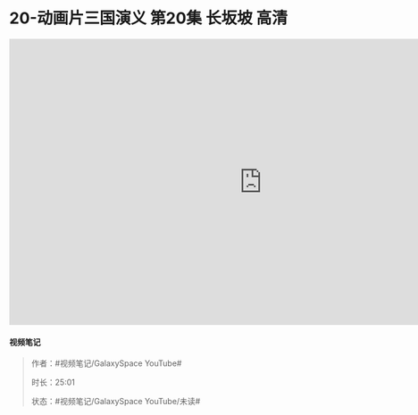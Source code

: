 # 20-动画片三国演义 第20集 长坂坡 高清

<iframe sandbox="allow-top-navigation-by-user-activation allow-same-origin allow-forms allow-scripts allow-popups" src="https://www.youtube.com/embed/Wb78sFtHwaI" data-src="" border="0" frameborder="no" framespacing="0" allowfullscreen="true" style="height: 513px; width: 903px; pointer-events: none;"></iframe>

#### <span data-type="text" style="text-shadow: 1px 1px var(--b3-theme-surface-lighter), 2px 2px var(--b3-theme-surface-lighter), 3px 3px var(--b3-theme-surface-lighter), 4px 4px var(--b3-theme-surface-lighter);">视频笔记</span>

> 作者：#视频笔记/GalaxySpace YouTube#​
>
> 时长：25:01
>
> 状态：#视频笔记/GalaxySpace YouTube/未读#​

‍
